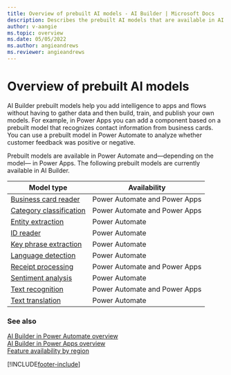 ```yaml
---
title: Overview of prebuilt AI models - AI Builder | Microsoft Docs
description: Describes the prebuilt AI models that are available in AI Builder.
author: v-aangie
ms.topic: overview
ms.date: 05/05/2022
ms.author: angieandrews
ms.reviewer: angieandrews
---
```


# Overview of prebuilt AI models

AI Builder prebuilt models help you add intelligence to apps and flows without having to gather data and then build, train, and publish your own models. For example, in Power Apps you can add a component based on a prebuilt model that recognizes contact information from business cards. You can use a prebuilt model in Power Automate to analyze whether customer feedback was positive or negative.

Prebuilt models are available in Power Automate and&mdash;depending on the model&mdash; in Power Apps. The following prebuilt models are currently available in AI Builder.

|   Model type  | Availability  |
| -------- | --------- |
| [Business card reader](prebuilt-business-card.md)   |   Power Automate and Power Apps     |
| [Category classification](prebuilt-category-classification.md) | Power Automate and Power Apps |
| [Entity extraction](prebuilt-entity-extraction.md)    |    Power Automate    |
| [ID reader](prebuilt-id-reader.md)    |    Power Automate    |
| [Key phrase extraction](prebuilt-key-phrase.md)  |    Power Automate    |
| [Language detection](prebuilt-language-detection.md)  |    Power Automate    |
| [Receipt processing](prebuilt-receipt-processing.md)   |   Power Automate and Power Apps     |
| [Sentiment analysis ](prebuilt-sentiment-analysis.md)    |    Power Automate    |
| [Text recognition ](prebuilt-text-recognition.md)    |    Power Automate and Power Apps     |
| [Text translation ](prebuilt-text-translation.md)    |    Power Automate    |

### See also

[AI Builder in Power Automate overview](use-in-flow-overview.md)  
[AI Builder in Power Apps overview](use-in-powerapps-overview.md)  
[Feature availability by region](availability-region.md)


[!INCLUDE[footer-include](includes/footer-banner.md)]
